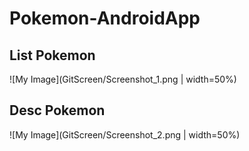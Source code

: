 # Pokemon-AndroidApp
## List Pokemon
![My Image](GitScreen/Screenshot_1.png | width=50%)

## Desc Pokemon
![My Image](GitScreen/Screenshot_2.png | width=50%)
